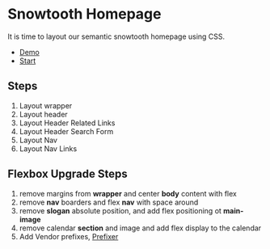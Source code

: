Snowtooth Homepage
=================
It is time to layout our semantic snowtooth homepage using CSS.

* [Demo](http://output.jsbin.com/mejotup/1/quiet)
* [Start](http://jsbin.com/mejotup/3/edit?css,output)

Steps
------
1. Layout wrapper 
2. Layout header 
3. Layout Header Related Links 
4. Layout Header Search Form 
5. Layout Nav 
6. Layout Nav Links

Flexbox Upgrade Steps
------------
1. remove margins from __wrapper__ and center __body__ content with flex
2. remove __nav__ boarders and flex __nav__ with space around
3. remove __slogan__ absolute position, and add flex positioning ot __main-image__
4. remove calendar __section__ and image and add flex display to the calendar
5. Add Vendor prefixes, [Prefixer](http://pleeease.io/play/)